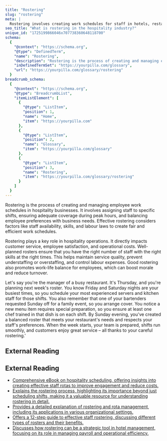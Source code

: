 ```yaml
---
title: "Rostering"
slug: "rostering"
meta: |
  Rostering involves creating work schedules for staff in hotels, restaurants, cafes, and bars. It ensures optimal coverage, improves productivity, and balances workloads.
seo_title: "What is rostering in the hospitality industry?"
unique_id: "1725199866046x707738360648118700"
schema:
  {
    "@context": "https://schema.org",
    "@type": "DefinedTerm",
    "name": "Rostering",
    "description": "Rostering is the process of creating and managing employee work schedules in hospitality businesses. It involves assigning staff to specific shifts, ensuring adequate coverage during peak hours, and balancing employee preferences with business needs. Effective rostering considers factors like staff availability, skills, and labour laws to create fair and efficient work schedules.",
    "inDefinedTermSet": "https://yourpilla.com/glossary",
    "url": "https://yourpilla.com/glossary/rostering"
  }
breadcrumb_schema:
  {
    "@context": "https://schema.org",
    "@type": "BreadcrumbList",
    "itemListElement": [
      {
        "@type": "ListItem",
        "position": 1,
        "name": "Home",
        "item": "https://yourpilla.com"
      },
      {
        "@type": "ListItem",
        "position": 2,
        "name": "Glossary",
        "item": "https://yourpilla.com/glossary"
      },
      {
        "@type": "ListItem",
        "position": 3,
        "name": "Rostering",
        "item": "https://yourpilla.com/glossary/rostering"
      }
    ]
  }
---
```


Rostering is the process of creating and managing employee work schedules in hospitality businesses. It involves assigning staff to specific shifts, ensuring adequate coverage during peak hours, and balancing employee preferences with business needs. Effective rostering considers factors like staff availability, skills, and labour laws to create fair and efficient work schedules.

Rostering plays a key role in hospitality operations. It directly impacts customer service, employee satisfaction, and operational costs. Well-planned rosters ensure that you have the right number of staff with the right skills at the right times. This helps maintain service quality, prevent understaffing or overstaffing, and control labour expenses. Good rostering also promotes work-life balance for employees, which can boost morale and reduce turnover.

Let's say you're the manager of a busy restaurant. It's Thursday, and you're planning next week's roster. You know Friday and Saturday nights are your busiest times, so you schedule your most experienced servers and kitchen staff for those shifts. You also remember that one of your bartenders requested Sunday off for a family event, so you arrange cover. You notice a new menu item requires special preparation, so you ensure at least one chef trained in that dish is on each shift. By Sunday evening, you've created a balanced roster that meets your restaurant's needs and respects your staff's preferences. When the week starts, your team is prepared, shifts run smoothly, and customers enjoy great service – all thanks to your careful rostering.'

## External Reading



## External Reading

*   [Comprehensive eBook on hospitality scheduling, offering insights into creating effective staff rotas to improve engagement and reduce costs.](https://www.bizimply.com/resources/ultimate-guide-to-hospitality-scheduling/)
*   [Explains the rostering process, highlighting its importance beyond just scheduling shifts, making it a valuable resource for understanding rostering in detail.](https://workstaff.app/blog/what-is-rostering)
*   [Provides a detailed explanation of rostering and rota management, including its applications in various organizational settings.](https://www.oneadvanced.com/news-and-opinion/human-resource/what-is-rostering/)
*   [Offers a 12-step guide to effective staff rostering, discussing different types of rosters and their benefits.](https://www.myob.com/au/resources/guides/workforce-management/how-to-roster-staff-effectively)
*   [Discusses how rostering can be a strategic tool in hotel management, focusing on its role in managing payroll and operational efficiency.](https://insights.ehotelier.com/insights/2024/02/23/rostering-as-a-strategic-asset-for-tomorrows-hotel-management/)
